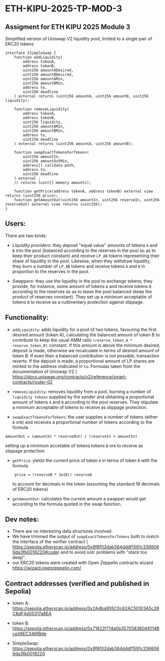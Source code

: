 # ETH-KIPU-2025-TP-MOD-3

## Assigment for ETH KIPU 2025 Module 3

Simplified version of Uniswap V2 liquidity pool, limited to a single pair of ERC20 tokens

```Solidity
interface ISimpleSwap {
    function addLiquidity(
        address tokenA,
        address tokenB,
        uint256 amountADesired,
        uint256 amountBDesired,
        uint256 amountAMin,
        uint256 amountBMin,
        address to,
        uint256 deadline
    ) external returns (uint256 amountA, uint256 amountB, uint256 liquidity);

    function removeLiquidity(
        address tokenA,
        address tokenB,
        uint256 liquidity,
        uint256 amountAMin,
        uint256 amountBMin,
        address to,
        uint256 deadline
    ) external returns (uint256 amountA, uint256 amountB);

    function swapExactTokensForTokens(
        uint256 amountIn,
        uint256 amountOutMin,
        address[] calldata path,
        address to,
        uint256 deadline
    ) external ;
    // returns (uint[] memory amounts);

    function getPrice(address tokenA, address tokenB) external view returns (uint256 price);
    function getAmountOut(uint256 amountIn, uint256 reserveIn, uint256 reserveOut) external view returns (uint256);
}
```

## Users:

  There are two kinds: 

  - *Liquidity providers*: they deposit "equal value" amounts of tokens `A` and `B` into the pool (balanced according to the reserves in the pool so as to keep their product constant) and receive `LP_AB` tokens representing their share of liquidity in the pool. Likewise, when they withdraw liquidity, they burn a number of `LP_AB` tokens and receive tokens `A` and `B` in proportion to the reserves in the pool.
  
  - *Swappers*: they use the liquidity in the pool to exchange tokens; they provide, for instance, some amount of tokens `A` and receive tokens `B` according to the reserves so as to leave the pool balanced (keep the product of reserves constant). They set up a minimum acceptable of tokens `B` to receive as a rudimentary protection against slippage. 

## Functionality:

- `addLiquidity`: adds liquidity for a pool of two tokens, favouring the first desired amount (token A), calculating the balanced amount of token B to contribute to keep the usual AMM ratio `(reserve_token_A * reserve_token_B)` constant. If this amount is above the minimum desired, deposit is made, otherwise we recalculate in terms of desired amount of token B. If even then a balanced contribution is not possible, transaction reverts. If the deposit is made, a proportional amount of LP shares are minted to the address inidicated in `to`. Formulas taken from the documentation of
Uniswap V2 (<a href="https://docs.uniswap.org/contracts/v2/reference/smart-contracts/router-02"> https://docs.uniswap.org/contracts/v2/reference/smart-contracts/router-02</a>

- `removeLiquidity`: removes liquidity from a pool, burning a number of `liquidity tokens` supplied by the sender and obtaining a proportional amount of tokens `A` and `B` according to the pool reserves. They stipulate a minimum acceptable of tokens to receive as slippage protection.

- `swapExactTokensForTokens`: the user supplies a number of tokens (either `A` or`B`) and receives a proportional number of tokens according to the formula
  
```Solidity
amountOut = (amountIn * reserveOut) / (reserveIn + amountIn)
```

setting up a minimum accetable of tokens tokens `B` or`A` to receive as slippage protection.

- `getPrice`: yields the current price of token `A` in terms of token `B` with the formula
 
  ```Solidity
   price = (reserveB * 1e18)/ reserveA
  ```

  to account for decimals in the token (assuming the standard 18 decimals of ERC20 tokens)

- `getAmountOut`: calculates the current amount a swapper would get according to the formula quoted in the swap function.


## Dev notes:

- There are no interesting data structures involved.
- We have trimmed the output of `swapExactTokensForTokens` both to match the interface of the verifier contract
(<a href=" https://sepolia.etherscan.io/address/0x9f8f02dab384dddf1591c3366069da3fb0018220#code">  https://sepolia.etherscan.io/address/0x9f8f02dab384dddf1591c3366069da3fb0018220#code</a>) and to avoid solc problems
with "stack too deep".
- our ERC20 tokens were created with Open Zeppelin contracts wizard 
  <a href="https://wizard.openzeppelin.com/">https://wizard.openzeppelin.com/</a>

## Contract addresses (verified and published in Sepolia)
- token A: 
   <a href="https://sepolia.etherscan.io/address/0x2A4ba955C0c62AC50103A5c28C8dF4d05317a8EA">https://sepolia.etherscan.io/address/0x2A4ba955C0c62AC50103A5c28C8dF4d05317a8EA</a>

- token B: 
   <a href= "https://sepolia.etherscan.io/address/0x71822f714a0b357058360Af014Bce08EC346fBde"> https://sepolia.etherscan.io/address/0x71822f714a0b357058360Af014Bce08EC346fBde</a>
- SimpleSwap: 
   <a href="https://sepolia.etherscan.io/address/0x9f8f02dab384dddf1591c3366069da3fb0018220">https://sepolia.etherscan.io/address/0x9f8f02dab384dddf1591c3366069da3fb0018220</a>
  
